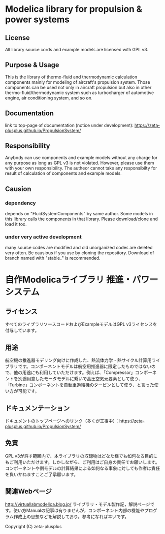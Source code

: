 # Modelica library for propulsion & power systems

## License
All library source cords and example models are licensed with GPL v3.

## Purpose & Usage
This is the library of thermo-fluid and thermodynamic calculation components mainly for modeling of aircraft's propulsion system. 
Those components can be used not only in aircraft propulsion but also in other thermo-fluid/thermodynamic system such as turbocharger of automotive engine, air conditioning system, and so on.

## Documentation
link to top-page of documentation (notice under development):
https://zeta-plusplus.github.io/PropulsionSystem/

## Responsibility
Anybody can use components and example models without any charge for any purpose as long as GPL v3 is not violated. However, please use them with your own responsibility. The autheor cannot take any responsibilty for result of calculation of components and example models.

## Causion
### dependency
depends on "FluidSystemComponents" by same author. Some models in this library calls the components in that library. Please download/clone and load it too.

### under very active development
many source codes are modified and old unorganized codes are deleted very often. Be causious if you use by cloning the repository. Download of branch named with "stable_" is recommended.


# 自作Modelicaライブラリ 推進・パワーシステム

## ライセンス
すべてのライブラリソースコードおよびExampleモデルはGPL v3ライセンスを付与しています。

## 用途
航空機の推進器モデリング向けに作成した、熱流体力学・熱サイクル計算用ライブラリです。コンポーネントモデルは航空用推進器に限定したものではないので、他の用途にも利用していただけます。例えば、「Compressor」コンポーネントを別途用意したモータモデルに繋いで高圧空気元要素として使う、「Turbine」コンポーネントを自動車過給機のタービンとして使う、と言った使い方が可能です。

## ドキュメンテーション
ドキュメントのトップページへのリンク（多くが工事中）：https://zeta-plusplus.github.io/PropulsionSystem/

## 免責
GPL v3が許す範囲内で、本ライブラリの収録物はどなた様でも如何なる目的にもご利用いただけます。しかしながら、ご利用はご自身の責任でお願いします。コンポーネントや例モデルの計算結果による如何なる事象に対しても作者は責任を負いかねますことご了承願います。

## 関連Webページ
http://virtuallabmodelica.blog.jp/
ライブラリ・モデル製作記，解説ページです。使い方Manualの記事は有りませんが，コンポーネント内部の機能やプログラム作成上の思想などを解説しており，参考になれば幸いです。

Copyright (C) zeta-plusplus
